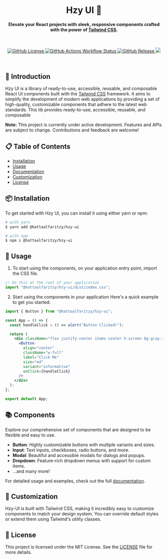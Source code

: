 <div>
  <h1 align="center">Hzy UI 🚀</h1>
   <h4 align="center">
    Elevate your React projects with sleek, responsive components crafted with the power of <a href="https://tailwindcss.com/">Tailwind CSS</a>.
  </h4>

  <br />

  <p align="center">
    <a href="https://github.com/hattaalfaritzy/hzy-ui/blob/master/LICENSE">
      <img alt="GitHub License" src="https://img.shields.io/github/license/hattaalfaritzy/hzy-ui">
    </a>
    <a href="https://github.com/hattaalfaritzy/hzy-ui/actions/workflows/main.yml">
      <img alt="GitHub Actions Workflow Status" src="https://img.shields.io/github/actions/workflow/status/hattaalfaritzy/hzy-ui/release.yml">
    </a>
    <a href="https://github.com/hattaalfaritzy/hzy-ui/releases">
      <img alt="GitHub Release" src="https://img.shields.io/github/v/release/hattaalfaritzy/hzy-ui">
    </a>
    <a href="https://www.npmjs.com/package/@hattaalfaritzy/hzy-ui">
      <img src="https://img.shields.io/npm/v/@hattaalfaritzy/hzy-ui?logo=npm">
    </a>
  </p>
</div>

<br />

## 🚀 Introduction

Hzy UI is a library of ready-to-use, accessible, reusable, and composable React UI components built with the [Tailwind CSS](https://tailwindcss.com/) framework. It aims to simplify the development of modern web applications by providing a set of high-quality, customizable components that adhere to the latest web standards.
This lib provides ready-to-use, accessible, reusable, and composable

**Note:** This project is currently under active development. Features and APIs are subject to change. Contributions and feedback are welcome!

## 📋 Table of Contents

- [Installation](#installation)
- [Usage](#usage)
- [Documentation](#documentation)
- [Customization](#customization)
- [License](#license)

## 📦 Installation

To get started with Hzy UI, you can install it using either yarn or npm:

```sh
# with yarn
$ yarn add @hattaalfaritzy/hzy-ui

# with npm
$ npm i @hattaalfaritzy/hzy-ui
```

## 🚀 Usage

1. To start using the components, on your application entry point, import the CSS file.

```jsx
// Do this at the root of your application
import "@hattaalfaritzy/hzy-ui/dist/index.css";
```

2. Start using the components in your application
   Here's a quick example to get you started:

```jsx
import { Button } from "@hattaalfaritzy/hzy-ui";

const App = () => {
  const handleClick = () => alert("Button Clicked!");

  return (
    <div className="flex justify-center items-center h-screen bg-gray-100">
      <Button
        align="center"
        className="w-full"
        label="Click Me"
        size="md"
        variant="informative"
        onClick={handleClick}
      />
    </div>
  );
};

export default App;
```

## 📚 Components

Explore our comprehensive set of components that are designed to be flexible and easy to use.

- **Button**: Highly customizable buttons with multiple variants and sizes.
- **Input**: Text inputs, checkboxes, radio buttons, and more.
- **Modal**: Beautiful and accessible modals for dialogs and popups.
- **Dropdown**: Feature-rich dropdown menus with support for custom items.
- ...and many more!

For detailed usage and examples, check out the full [documentation](https://hattaalfaritzy.github.io/hzy-ui/).

## 🎨 Customization

Hzy-UI is built with Tailwind CSS, making it incredibly easy to customize components to match your design system.
You can override default styles or extend them using Tailwind's utility classes.

## 📝 License

This project is licensed under the MIT License. See the [LICENSE](https://github.com/hattaalfaritzy/hzy-ui/blob/main/LICENSE) file for more details.
